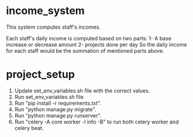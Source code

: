 # income_system

This system computes staff's incomes.

Each staff's daily income is computed based on two parts:
1- A base increase or decrease amount
2- projects done per day
So the daily income for each staff would be the summation of mentioned parts above.


# project_setup

1. Update set_env_variables.sh file with the correct values.
2. Run set_env_variables.sh file
2. Run "pip install -r requirements.txt".
3. Run "python manage.py migrate".
4. Run "python manage.py runserver".
5. Run "celery -A core worker -l info -B" to run both celery worker and celery beat.
